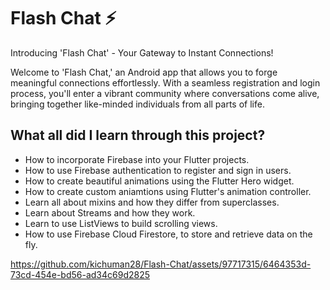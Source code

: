 # Flash Chat ⚡️

Introducing 'Flash Chat' - Your Gateway to Instant Connections!

Welcome to 'Flash Chat,' an Android app that allows you to forge meaningful connections effortlessly. With a seamless registration and login process, you'll enter a vibrant community where conversations come alive, bringing together like-minded individuals from all parts of life.

## What all did I learn through this project?

- How to incorporate Firebase into your Flutter projects.
- How to use Firebase authentication to register and sign in users.
- How to create beautiful animations using the Flutter Hero widget.
- How to create custom aniamtions using Flutter's animation controller.
- Learn all about mixins and how they differ from superclasses.
- Learn about Streams and how they work.
- Learn to use ListViews to build scrolling views.
- How to use Firebase Cloud Firestore, to store and retrieve data on the fly.




https://github.com/kichuman28/Flash-Chat/assets/97717315/6464353d-73cd-454e-bd56-ad34c69d2825

